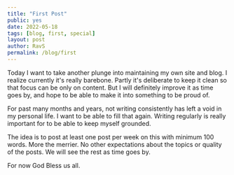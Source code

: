 ```yaml
---
title: "First Post"
public: yes
date: 2022-05-18
tags: [blog, first, special]
layout: post
author: RavS
permalink: /blog/first
---
```


  Today I want to take another plunge into maintaining my own site and blog. I realize currently it's really barebone. Partly it's deliberate to keep it clean so that focus can be only on content. But I will definitely improve it as time goes by, and hope to be able to make it into something to be proud of.
  
  For past many months and years, not writing consistently has left a void in my personal life. I want to be able to fill that again. Writing regularly is really important for to be able to keep myself grounded.
  
  The idea is to post at least one post per week on this with minimum 100 words. More the merrier. No other expectations about the topics or quality of the posts. We will see the rest as time goes by.
  
  For now God Bless us all.
